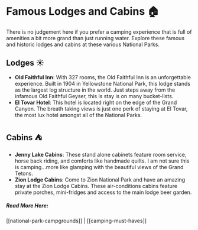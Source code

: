 # Famous Lodges and Cabins 🏠

There is no judgement here if you prefer a camping experience that is full of amenities a bit more grand than just running water. Explore these famous and historic lodges and cabins at these various National Parks.  

## Lodges ☀️
- **Old Faithful Inn**: With 327 rooms, the Old Faithful Inn is an unforgettable experience. Built in 1904 in Yellowstone National Park, this lodge stands as the largest log structure in the world. Just steps away from the infamous Old Faithful Geyser, this is stay is on many bucket-lists. 
- **El Tovar Hotel**: This hotel is located right on the edge of the Grand Canyon. The breath taking views is just one perk of staying at El Tovar, the most lux hotel amongst all of the National Parks. 

## Cabins ⛺
- **Jenny Lake Cabins**: These stand alone cabinets feature room service, horse back riding, and comforts like handmade quilts. I am not sure this is camping...more like glamping with the beautiful views of the Grand Tetons.
- **Zion Lodge Cabins**: Come to Zion National Park and have an amazing stay at the Zion Lodge Cabins. These air-conditions cabins feature private porches, mini-fridges and access to the main lodge beer garden. 

##### Read More Here: 
[[national-park-campgrounds]] | [[camping-must-haves]] 